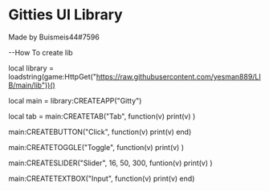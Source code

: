 # Gitties UI Library
 Made by Buismeis44#7596
 
 --How To create lib

 local library = loadstring(game:HttpGet("https://raw.githubusercontent.com/yesman889/LIB/main/lib"))()
 
 local main = library:CREATEAPP("Gitty")

local tab = main:CREATETAB("Tab", function(v)
 print(v)
)


main:CREATEBUTTON("Click", function(v)
 print(v)
end)

main:CREATETOGGLE("Toggle", function(v)
 print(v)
)

main:CREATESLIDER("Slider", 16, 50, 300, funtion(v)
print(v)
)

main:CREATETEXTBOX("Input", function(v)
 print(v)
end)
